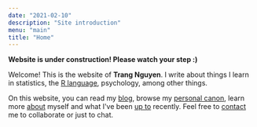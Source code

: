```yaml
---
date: "2021-02-10"
description: "Site introduction"
menu: "main"
title: "Home"
---
```


**Website is under construction! Please watch your step :)**

Welcome! This is the website of **Trang Nguyen**. I write about things I learn in statistics, the [R language](https://www.r-project.org/about.html), psychology, among other things.

On this website, you can read my [blog](/blog/), browse my [personal canon](/canon/), learn more [about](/about/) myself and what I've been [up to](/recentinterests/) recently. Feel free to [contact](/contact/) me to collaborate or just to chat.  






